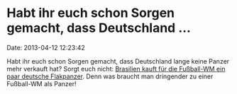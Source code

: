 Habt ihr euch schon Sorgen gemacht, dass Deutschland \...
=========================================================

Date: 2013-04-12 12:23:42

Habt ihr euch schon Sorgen gemacht, dass Deutschland lange keine Panzer
mehr verkauft hat? Sorgt euch nicht: [Brasilien kauft für die Fußball-WM
ein paar deutsche
Flakpanzer](http://ml.spiegel.de/article.do?id=893932). Denn was braucht
man dringender zu einer Fußball-WM als Panzer!

